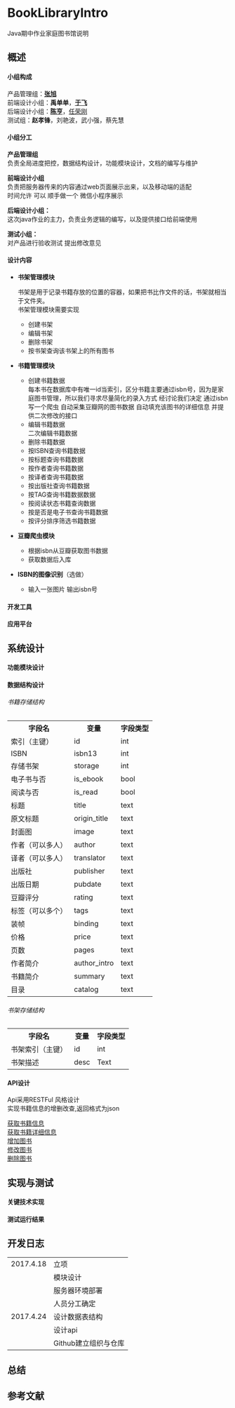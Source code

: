 # BookLibraryIntro
Java期中作业家庭图书馆说明



## 概述

#### 小组构成
产品管理组：[**张旭**](https://github.com/orgs/PkuDarkCom/people/zhangxu273)<br>
前端设计小组：**禹单单**，[**于飞**](https://github.com/orgs/PkuDarkCom/people/mumuCode)<br>
后端设计小组：[**陈亨**](https://github.com/orgs/PkuDarkCom/people/adreamteama)，[任荣刚](https://github.com/orgs/PkuDarkCom/people/renrg)<br>
测试组：**赵孝锋**，刘艳波，武小强，蔡先慧<br>

#### 小组分工
**产品管理组**<br>
负责全局进度把控，数据结构设计，功能模块设计，文档的编写与维护<br>

**前端设计小组**<br>
负责把服务器传来的内容通过web页面展示出来，以及移动端的适配<br>
时间允许 可以 顺手做一个 微信小程序展示<br>

**后端设计小组：**<br>
这次java作业的主力，负责业务逻辑的编写，以及提供接口给前端使用<br>

**测试小组：**<br>
对产品进行验收测试 提出修改意见<br>

#### 设计内容
- **书架管理模块**

	书架是用于记录书籍存放的位置的容器，如果把书比作文件的话，书架就相当于文件夹。<br>
	书架管理模块需要实现<br>
	* 创建书架
	* 编辑书架
	* 删除书架
	* 按书架查询该书架上的所有图书
- **书籍管理模块**

	* 创建书籍数据<br>
		每本书在数据库中有唯一id当索引，区分书籍主要通过isbn号，因为是家庭图书管理，所以我们寻求尽量简化的录入方式
		经讨论我们决定 通过isbn写一个爬虫 自动采集豆瓣网的图书数据 自动填充该图书的详细信息 并提供二次修改的接口
	* 编辑书籍数据<br>
		二次编辑书籍数据
	* 删除书籍数据
	* 按ISBN查询书籍数据
	* 按标题查询书籍数据
	* 按作者查询书籍数据
	* 按译者查询书籍数据
	* 按出版社查询书籍数据
	* 按TAG查询书籍数据数据
	* 按阅读状态书籍查询数据
	* 按是否是电子书查询书籍数据
    * 按评分排序筛选书籍数据

- **豆瓣爬虫模块**
	* 根据isbn从豆瓣获取图书数据
    * 获取数据后入库

- **ISBN的图像识别**（选做）
	* 输入一张图片 输出isbn号

#### 开发工具
#### 应用平台

## 系统设计
#### 功能模块设计
#### 数据结构设计

###### 书籍存储结构
<table>
<tr><th>字段名</th><th>变量</th><th>字段类型</th></tr>
<tr><td>索引（主键）</td><td>id</td><td>int</td></tr>
<tr><td>ISBN</td><td>isbn13</td><td>int</td></tr>
<tr><td>存储书架</td><td>storage</td><td>int</td></tr>
<tr><td>电子书与否</td><td>is_ebook</td><td>bool</td></tr>
<tr><td>阅读与否</td><td>is_read</td><td>bool</td></tr>
<tr><td>标题</td><td>title</td><td>text</td></tr>
<tr><td>原文标题</td><td>origin_title</td><td>text</td></tr>
<tr><td>封面图</td><td>image</td><td>text</td></tr>
<tr><td>作者（可以多人）</td><td>author</td><td>text</td></tr>
<tr><td>译者（可以多人）</td><td>translator</td><td>text</td></tr>
<tr><td>出版社</td><td>publisher</td><td>text</td></tr>
<tr><td>出版日期</td><td>pubdate</td><td>text</td></tr>
<tr><td>豆瓣评分</td><td>rating</td><td>text</td></tr>
<tr><td>标签（可以多个）</td><td>tags</td><td>text</td></tr>
<tr><td>装帧</td><td>binding</td><td>text</td></tr>
<tr><td>价格</td><td>price</td><td>text</td></tr>
<tr><td>页数</td><td>pages</td><td>text</td></tr>
<tr><td>作者简介</td><td>author_intro</td><td>text</td></tr>
<tr><td>书籍简介</td><td>summary</td><td>text</td></tr>
<tr><td>目录</td><td>catalog</td><td>text</td></tr>
</table>


###### 书架存储结构
<table>
<tr><th>字段名</th><th>变量</th><th>字段类型</th></tr>
<tr><td>书架索引（主键）</td><td>id</td><td>int</td></tr>
<tr><td>书架描述</td><td>desc</td><td>Text</td></tr>
</table>


#### API设计
Api采用RESTFul 风格设计<br>
实现书籍信息的增删改查,返回格式为json

[获取书籍信息](https://github.com/PkuDarkCom/BookLibraryIntro/blob/master/Apis/%E8%8E%B7%E5%8F%96%E4%B9%A6%E7%B1%8D%E4%BF%A1%E6%81%AF.md)<br>
[获取书籍详细信息](https://github.com/PkuDarkCom/BookLibraryIntro/blob/master/Apis/%E8%8E%B7%E5%8F%96%E4%B9%A6%E7%B1%8D%E4%BF%A1%E6%81%AF.md)<br>
[增加图书](https://github.com/PkuDarkCom/BookLibraryIntro/blob/master/Apis/%E8%8E%B7%E5%8F%96%E4%B9%A6%E7%B1%8D%E4%BF%A1%E6%81%AF.md)<br>
[修改图书](https://github.com/PkuDarkCom/BookLibraryIntro/blob/master/Apis/%E8%8E%B7%E5%8F%96%E4%B9%A6%E7%B1%8D%E4%BF%A1%E6%81%AF.md)<br>
[删除图书](https://github.com/PkuDarkCom/BookLibraryIntro/blob/master/Apis/%E8%8E%B7%E5%8F%96%E4%B9%A6%E7%B1%8D%E4%BF%A1%E6%81%AF.md)<br>

## 实现与测试
#### 关键技术实现
#### 测试运行结果

## 开发日志
<table>
    <tr>
        <td>2017.4.18</td>
		<td>立项</td>
    </tr>
    <tr>
        <td></td>
		<td>模块设计</td>
    </tr>
    <tr>
        <td></td>
		<td>服务器环境部署</td>
    </tr>
    <tr>
        <td></td>
		<td>人员分工确定</td>
    </tr>
    <tr>
        <td>2017.4.24</td>
		<td>设计数据表结构</td>
    </tr>
    <tr>
        <td></td>
		<td>设计api</td>
    </tr>
	    <tr>
        <td></td>
		<td>Github建立组织与仓库</td>
    </tr>
</table>

## 总结
## 参考文献
